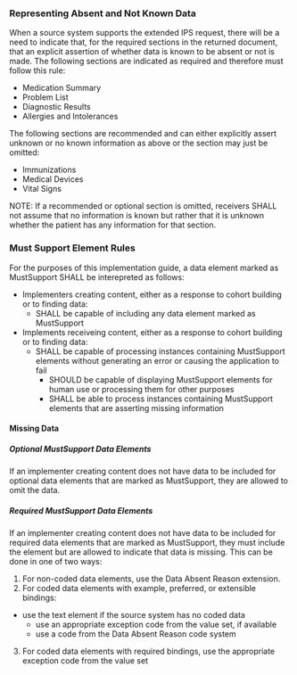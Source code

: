 ### Representing Absent and Not Known Data

When a source system supports the extended IPS request, there will be a need to indicate that, for the required sections in the returned document, that an explicit assertion of whether data is known to be absent or not is made.  The following sections are indicated as required and therefore must follow this rule:

* Medication Summary
* Problem List
* Diagnostic Results
* Allergies and Intolerances

The following sections are recommended and can either explicitly assert unknown or no known information as above or the section may just be omitted:

* Immunizations
* Medical Devices
* Vital Signs

NOTE: If a recommended or optional section is omitted, receivers SHALL not assume that no information is known but rather that it is unknown whether the patient has any information for that section.

### Must Support Element Rules

For the purposes of this implementation guide, a data element marked as MustSupport SHALL be interepreted as follows:

* Implementers creating content, either as a response to cohort building or to finding data:
  * SHALL be capable of including any data element marked as MustSupport
* Implements receiveing content, either as a response to cohort building or to finding data:
  * SHALL be capable of processing instances containing MustSupport elements without generating an error or causing the application to fail
	* SHOULD be capable of displaying MustSupport elements for human use or processing them for other purposes
	* SHALL be able to process instances containing MustSupport elements that are asserting missing information
	
#### Missing Data

##### Optional MustSupport Data Elements
If an implementer creating content does not have data to be included for optional data elements that are marked as MustSupport, they are allowed to omit the data.

##### Required MustSupport Data Elements
If an implementer creating content does not have data to be included for required data elements that are marked as MustSupport, they must include the element but are allowed to indicate that data is missing.  This can be done in one of two ways:

1. For non-coded data elements, use the Data Absent Reason extension.
2. For coded data elements with example, preferred, or extensible bindings:
  * use the text element if the source system has no coded data
	* use an appropriate exception code from the value set, if available
	* use a code from the Data Absent Reason code system
3. For coded data elements with required bindings, use the appropriate exception code from the value set
